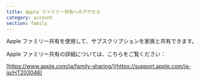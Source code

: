 ```yaml
---
title: Apple ファミリー共有へのアクセス
category: account
section: family
---
```

Apple ファミリー共有を使用して、サブスクリプションを家族と共有できます。

Apple ファミリー共有の詳細については、こちらをご覧ください：

[https://www.apple.com/ja/family-sharing/](https://support.apple.com/ja-jp/HT203046)